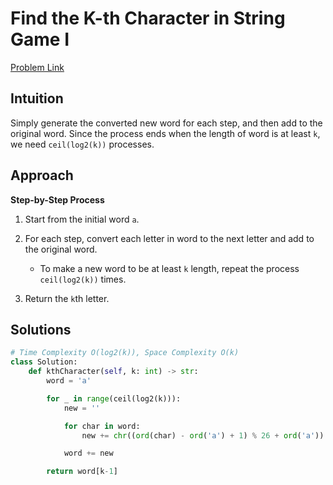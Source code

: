 **Find the K-th Character in String Game I**
=
[Problem Link](https://leetcode.com/problems/find-the-k-th-character-in-string-game-i/description)

## Intuition
Simply generate the converted new word for each step, and then add to the original word. Since the process ends 
when the length of word is at least `k`, we need `ceil(log2(k))` processes.

## Approach
**Step-by-Step Process**

1. Start from the initial word `a`.

2. For each step, convert each letter in word to the next letter and add to the original word.
    - To make a new word to be at least `k` length, repeat the process `ceil(log2(k))` times.
  
3. Return the `k`th letter.
  
## Solutions
```python
# Time Complexity O(log2(k)), Space Complexity O(k)
class Solution:
    def kthCharacter(self, k: int) -> str:
        word = 'a'

        for _ in range(ceil(log2(k))):
            new = ''

            for char in word:
                new += chr((ord(char) - ord('a') + 1) % 26 + ord('a'))

            word += new

        return word[k-1]
```
